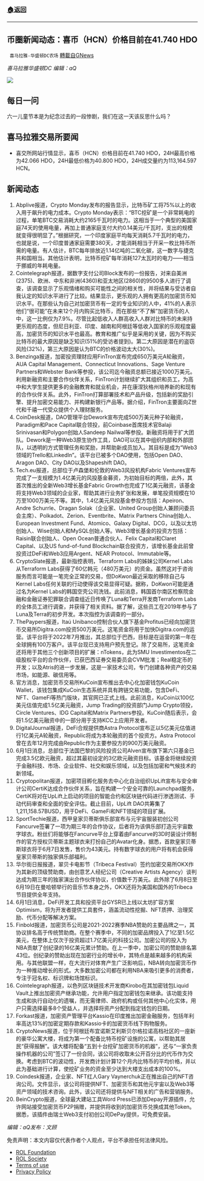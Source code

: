 ###  [:house:返回](README.md)
---


## 币圈新闻动态：喜币（HCN）价格目前在41.740 HDO
` 喜马拉雅-华盛顿DC农场` [轉載自GNews](https://gnews.org/zh-hans/2647859/)

*喜马拉雅华盛顿DC 编辑：aQ*
 
![](http://himalayawashingtondc.org/wp-content/uploads/2021/07/ScreenShot-2021-07-31-at-16.20.22@2x.png)

## 每日一问

六一儿童节本是为纪念过去的一段惨剧，我们在这一天该反思什么吗？

## 喜马拉雅交易所要闻

- 喜交所网站行情显示，喜币（HCN）价格目前在41.740 HDO，24H最高价格为42.066 HDO，24H最低价格为40.800 HDO，24H成交量约为113,164.597 HCN。

## 新闻动态

1. Abplive报道，Crypto Monday发布的报告显示，比特币矿工将75%以上的收入用于飙升的电力成本。Crypto Monday表示：“BTC挖矿是一个非常耗电的过程，单笔BTC交易消耗大约2165千瓦时的电力。这相当于一个典型的美国家庭74天的使用电量，再加上普通家庭支付大约0.14美元/千瓦时，支出的规模就变得很明显了。”根据研究，一个印度家庭平均每天消耗5.7千瓦时的电力，也就是说，一个印度普通家庭需要380天，才能消耗相当于开采一枚比特币所需的电量。有人估计，BTC每年排放近1.14亿吨的二氧化碳，这一数字与捷克共和国相当。其他估计表明，比特币挖矿每年消耗127太瓦时的电力——相当于挪威的年耗电量。
2. Cointelegraph报道，据数字支付公司Block发布的一份报告，对来自美洲(2375)、欧洲、中东和非洲(4360)和亚太地区(2860)的9500多人进行了调查，该调查显示了乐观情绪和购买可能性之间的相关性，并将结果与受访者自我认定的知识水平进行了比较。结果显示，更乐观的人拥有更高的加密货币知识水平。在那些认为自己对加密货币有一定的专业知识的人中，41%的人表示他们“很可能”在未来12个月内购买比特币，而在那些“不了解”加密货币的人中，这一比例仅为7.9%。尽管比起低收入人群高收入人群对比特币的未来持更乐观的态度，但尼日利亚、印度、越南和阿根廷等低收入国家的乐观程度最高，加密货币的知识水平也最高。教育和推广似乎是采用的关键，因为不购买比特币的最大原因是缺乏知识(51%的受访者提到)。第二大原因是潜在的盗窃风险(32%)，第三大原因是认为BTC的价格波动太大(30%)。
3. Benzinga报道，加密投资理财应用FinTron宣布完成650万美元A轮融资，AUA Capital Management、Connecticut Innovations、Sage Venture Partners和Webster Bank等参投，该公司迄今融资总额已接近1000万美元。利用新融资和主要合作伙伴关系，FinTron计划继续扩大其组织和员工，为高中和大学生提供更多的金融教育和就业机会，并在康涅狄格州培养新的和现有的合作伙伴关系。此外，FinTron打算部署技术和产品升级，包括新的奖励引擎、提升加密交易能力、并构建新银行产品等。据介绍，FinTron主要面向Z世代和千禧一代受众提供个人理财服务。
4. CoinDesk报道，DAO管理平台Dework宣布完成500万美元种子轮融资，Paradigm和Pace Capital联合领投，前Coinbase首席技术官Balaji Srinivasan和Polygon创始人Sandeep Nailwal等参投。新融资将用于扩大团队。Dework是一种Web3原生协作工具，DAO可以在其中组织内部和外部团队，以透明的方式管理任务和奖励，并帮助新成员加入。其目标是成为“Web3领域的Trello和LinkedIn”。该平台已被多个DAO使用，包括Open DAO、Aragon DAO、City DAO以及Shapeshift DAO。
5. Tech.eu报道，总部位于卢森堡和伦敦的Web3风投机构Fabric Ventures宣布完成了一支规模为1.4亿美元的风投基金募资，为初始目标的两倍，此外，其首次推出的全新Web3增长基金Fabric Growth也完成了1亿美元融资，该基金将支持Web3领域的企业家，帮助其进行业务扩张和发展，单笔投资规模在10万至1000万美元不等。其中，1.4亿美元风投基金参投方包括：Apeiron、Andre Schurrle、Dragan Solak（企业家、United Group创始人兼顾问委员会主席）、Polkadot、Zerion、Eventbrite、Matrix Partners China创始人、European Investment Fund、Atomico、Galaxy Digital、DCG，以及以太坊创始人、Wise创始人和MySQL创始人等。Web3增长基金的投资方包括：Raisin联合创始人、Open Ocean普通合伙人、Felix Capital和Claret Capital、以及US fund-of-fund Blockchain联合投资方，该增长基金此前曾投资过DeFi和Web3应用Argent、NEAR Protocol、Immutable等。
6. CryptoSlate报道，最新指控表明，Terraform Labs的姊妹公司Kernel Labs从Terraform Labs获得了60亿韩元（480万美元）的资金。虽然这对于咨询服务而言可能是一笔完全正常的交易，但DoKwon最近采取的移除自己与Kernel Labs任何关联的行动使得该交易显得可疑。据称，DoKwon可能是通过名为Kernel Labs的韩国空壳公司洗钱。此前消息，韩国首尔南区检察院金融和金融证券犯罪联合调查组近日传唤了Luna和Terra开发商Terraform Labs的全体员工进行调查，并获得了相关资料。据了解，这些员工在2019年参与了Luna及Terra的初步开发。本次指控为该调查的一部分。
7. ThePaypers报道，Itaú Unibanco控制合伙人旗下基金Profitus已经向加密货币交易所Digitra.com投资500万美元。这笔资金将用于加快Digitra.com的运营。该平台将于2022年7月推出，其总部位于巴西，目标是在运营的第一年在全球拥有100万客户。该平台现已支持用户预先登记。除了交易所，这笔资金还将用于其他三个创新项目的扩展：nTokens，此为SMU Investimentos在二级股权平台的合作伙伴，已获巴西证券交易委员会CVM批准；Real稳定币的开发；以及Atris的进一步发展，这是一家技术公司，专门创建各种资产的交易市场，如能源、碳信用等。
8. 官方消息，加密货币交易所KuCoin宣布推出去中心化加密钱包KuCoin Wallet，该钱包集成KuCoin生态系统并具有跨链交易功能，包含DeFi、NFT、GameFi等热门版块，其官网已正式上线。此前消息，KuCoin以100亿美元估值完成1.5亿美元融资，Jump Trading的投资部门Jump Crypto领投，Circle Ventures、IDG Capital和Matrix Partners参投。KuCoin随后表示，会将1.5亿美元融资中的一部分用于支持KCC上应用开发者。
9. DigitalJournal报道，DeFi合规提供商Astra Protocol宣布正以5亿美元估值进行1亿美元A轮融资，Republic将成为本轮融资的首个投资方。Astra Protocol曾在去年12月完成由Republic作为主要参投方的900万美元融资。
10. 6月1日消息，总部位于法国巴黎的风险投资公司Alven宣布旗下第六只基金已完成3.5亿欧元融资，超过其最初设定的3亿欧元融资目标。该基金将继续投资于金融科技、市场、企业软件、社交和娱乐领域，以及包括加密和气候技术的新领域。
11. Cryptopolitan报道，加密项目孵化服务去中心化自治组织UpLift宣布与安全审计公司CertiK达成合作伙伴关系，旨在构建一个安全可靠的Launchpad服务，CertiK将对在UpLift上启动的项目的智能合约和区块链代码进行渗透测试、手动代码审查和全面的安全评估。截止目前，UpLift DAO共筹集了1,211,158.57BUSD，用于DeFi、GameFi和NFT领域的项目扩展。
12. SportTechie报道，西甲皇家贝蒂斯俱乐部宣布与元宇宙服装初创公司Fancurve签署了一项为期三年的合作协议，后者将为该俱乐部打造元宇宙数字球衣。粉丝们将能够在Fancurve平台上穿着由Fancurve的3D时装设计师制作的官方授权贝蒂斯主题球衣来打扮自己的Avatar化身。据悉，首款皇家贝蒂斯球衣将于6月7日发售，售价为43美元。持有数字球衣的用户将有机会获得皇家贝蒂斯的独家俱乐部福利。
13. 华尔街日报报道，翠贝卡电影节（Tribeca Festival）签约加密交易所OKX作为其新的顶级赞助商，由创意艺人经纪公司（Creative Artists Agency）谈判达成为期三年的独家演出合作伙伴协议，价值数千万美元。此外除了6月8日至6月19日在曼哈顿举行的音乐节本身之外，OKX还将为美国和国外的Tribeca节目提供全年支持。
14. 6月1日消息，DeFi开发工具和投资平台GYSR已上线以太坊扩容方案Optimism，将为开发者提供工具套件，涵盖流动性挖掘、NFT质押、治理奖励、代币分配等解决方案。
15. Finbold报道，加密货币公司是2021-2022赛季NBA赞助的主要品牌之一，其协议排名高于传统赞助商。在整个赛季中，不同的加密品牌投入了1亿至1.5亿美元，在整体上仅次于投资超过1.7亿美元的科技公司。加密公司的投入为NBA贡献了创纪录的16亿美元累计赞助。在上一季中，加密公司的赞助排名第43位。创纪录的赞助出现在加密行业的增长中，其特点是越来越多的机构采用。与其他联盟一样，在大流行对体育产生广泛影响后，NBA转向加密货币作为一种推动增长的形式。大多数加密公司都在利用NBA来吸引更多的消费者，专注于冠名权、标识牌和场馆标识。
16. Cointelegraph报道，以色列区块链技术开发商Kirobo在其加密钱包Liquid Vault上推出加密资产继承功能，允许用户指定加密钱包来继承。该功能支持生成和执行自动化的遗嘱，而无需律师、政府机构或任何其他中心化实体，用户只需选择最多8个受益人，并选择将资产分配到指定钱包的日期。
17. Forkast报道，加密资产管理平台Kassio在印度推出加密金融服务，包括年利率高达13%的加密定期存款和Kassio卡的加密货币线下购物服务。
18. CryptoNews报道，位于阿根廷布宜诺斯艾利斯贝尔格拉诺高档社区的一座新的豪华公寓大楼，将成为第一个配备比特币挖矿设施的公寓，以帮助其居民“获得报酬”。该大楼将配备“五到十台挖矿加密货币的机器”，还与“一家负责操作机器的公司”签订了一份合同，该公司将收取未公开百分比的代币作为交换。考虑到BTC的波动性，开发商计划计算12个月内比特币的平均价格，并以此为基础进行计算，使挖矿业务的资金至少达到大楼支出成本的100%。
19. Coindesk报道，企业家、NFT红人Gary Vaynerchuk正在推出自己的NFT咨询公司。文件显示，该公司将提供NFT、加密货币和其他元宇宙以及Web3等资产领域的技术咨询。此外，该公司还将提供与NFT相关的广告和营销服务。
20. BeinCrypto报道，全球最大建站工具Word Press已添加Depay开源插件，允许网站接受加密货币P2P捐赠，并提供将收到的加密货币兑换成其他Token。据悉，该插件由瑞士Web3支付初创公司DePay提供，可免费安装。

*编辑：aQ发布：文顾*

免责声明：本文内容仅代表作者个人观点，平台不承担任何法律风险。
  
- [ROL Foundation](https://rolfoundation.org/)
- [ROL Society](https://rolsociety.org/)
- [Terms of use](https://gnews.org/terms-of-use-3/)
- [Privacy Policy](https://gnews.org/privacy-policy/)
